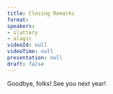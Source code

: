 ```yaml
---
title: Closing Remarks
format: 
speakers:
- slattery
- alagic
videoId: null
videoTime: null
presentation: null
draft: false
---
```

Goodbye, folks! See you next year!
